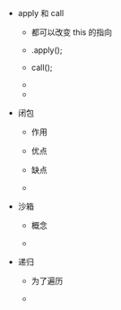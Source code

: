 * apply 和 call 

    * 都可以改变 this 的指向

    * .apply();
    
    * call();
    
    * 
    
    * 

* 闭包

    * 作用
    
    * 优点
    
    * 缺点
    
    * 

* 沙箱

    * 概念
    
    * 

* 递归

    * 为了遍历
    
    * 